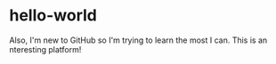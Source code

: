 # hello-world

Also, I'm new to GitHub so I'm trying to learn the most I can.
This is an nteresting platform!
